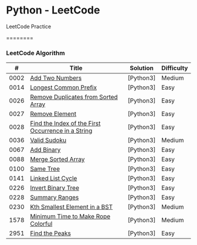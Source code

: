 # Python - LeetCode
 LeetCode Practice

========

### LeetCode Algorithm


| # | Title | Solution | Difficulty |
|---| ----- | -------- | ---------- |
|0002|[Add Two Numbers](https://leetcode.com/problems/add-two-numbers/) | [Python3] | Medium |
|0014|[Longest Common Prefix](https://leetcode.com/problems/longest-common-prefix/) | [Python3] | Easy |
|0026|[Remove Duplicates from Sorted Array](https://leetcode.com/problems/remove-duplicates-from-sorted-array/) | [Python3] | Easy |
|0027|[Remove Element](https://leetcode.com/problems/remove-element/) | [Python3] | Easy |
|0028|[Find the Index of the First Occurrence in a String](https://leetcode.com/problems/find-the-index-of-the-first-occurrence-in-a-string/) | [Python3] | Easy |
|0036|[Valid Sudoku](https://leetcode.com/problems/valid-sudoku/) | [Python3] | Medium |
|0067|[Add Binary](https://leetcode.com/problems/add-binary/) | [Python3] | Easy |
|0088|[Merge Sorted Array](https://leetcode.com/problems/merge-sorted-array/) | [Python3] | Easy |
|0100|[Same Tree](https://leetcode.com/problems/same-tree/) | [Python3] | Easy |
|0141|[Linked List Cycle](https://leetcode.com/problems/linked-list-cycle/) | [Python3] | Easy |
|0226|[Invert Binary Tree](https://leetcode.com/problems/invert-binary-tree/) | [Python3] | Easy |
|0228|[Summary Ranges](https://leetcode.com/problems/summary-ranges/) | [Python3] | Easy |
|0230|[Kth Smallest Element in a BST](https://leetcode.com/problems/kth-smallest-element-in-a-bst/) | [Python3] | Medium |
|1578|[Minimum Time to Make Rope Colorful](https://leetcode.com/problems/minimum-time-to-make-rope-colorful/) | [Python3] | Medium |
|2951|[Find the Peaks](https://leetcode.com/problems/find-the-peaks/) | [Python3] | Easy |